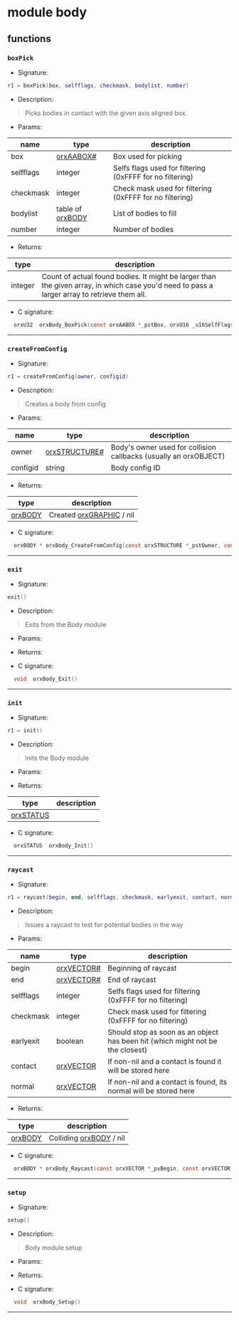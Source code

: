 # module body

## functions

### **`boxPick`**

* Signature:

```lua
r1 = boxPick(box, selfflags, checkmask, bodylist, number)
```

* Description:

> Picks bodies in contact with the given axis aligned box.

* Params:

name | type | description 
--- | --- | ---
box | [orxAABOX\#](../types/orxAABOX.md) | Box used for picking
selfflags | integer | Selfs flags used for filtering \(0xFFFF for no filtering\)
checkmask | integer | Check mask used for filtering \(0xFFFF for no filtering\)
bodylist | table of [orxBODY](../types/orxBODY.md)  | List of bodies to fill
number | integer | Number of bodies

* Returns:

type | description 
--- | ---
integer | Count of actual found bodies. It might be larger than the given array, in which case you'd need to pass a larger array to retrieve them all.

* C signature:

```c
  orxU32  orxBody_BoxPick(const orxAABOX *_pstBox, orxU16 _u16SelfFlags, orxU16 _u16CheckMask, orxBODY *_apstBodyList[], orxU32 _u32Number)
```

---

### **`createFromConfig`**

* Signature:

```lua
r1 = createFromConfig(owner, configid)
```

* Description:

> Creates a body from config

* Params:

name | type | description 
--- | --- | ---
owner | [orxSTRUCTURE\#](../types/orxSTRUCTURE.md) | Body's owner used for collision callbacks \(usually an orxOBJECT\)
configid | string | Body config ID

* Returns:

type | description 
--- | ---
[orxBODY](../types/orxBODY.md)  | Created [orxGRAPHIC](../types/orxGRAPHIC.md) / nil

* C signature:

```c
  orxBODY * orxBody_CreateFromConfig(const orxSTRUCTURE *_pstOwner, const orxSTRING _zConfigID)
```

---

### **`exit`**

* Signature:

```lua
exit()
```

* Description:

> Exits from the Body module

* Params:

* Returns:

* C signature:

```c
  void  orxBody_Exit()
```

---

### **`init`**

* Signature:

```lua
r1 = init()
```

* Description:

> Inits the Body module

* Params:

* Returns:

type | description 
--- | ---
[orxSTATUS](../enums.md#orxstatus)  | 

* C signature:

```c
  orxSTATUS  orxBody_Init()
```

---

### **`raycast`**

* Signature:

```lua
r1 = raycast(begin, end, selfflags, checkmask, earlyexit, contact, normal)
```

* Description:

> Issues a raycast to test for potential bodies in the way

* Params:

name | type | description 
--- | --- | ---
begin | [orxVECTOR\#](../types/orxVECTOR.md) | Beginning of raycast
end | [orxVECTOR\#](../types/orxVECTOR.md) | End of raycast
selfflags | integer | Selfs flags used for filtering \(0xFFFF for no filtering\)
checkmask | integer | Check mask used for filtering \(0xFFFF for no filtering\)
earlyexit | boolean | Should stop as soon as an object has been hit \(which might not be the closest\)
contact | [orxVECTOR](../types/orxVECTOR.md)  | If non-nil and a contact is found it will be stored here
normal | [orxVECTOR](../types/orxVECTOR.md)  | If non-nil and a contact is found, its normal will be stored here

* Returns:

type | description 
--- | ---
[orxBODY](../types/orxBODY.md)  | Colliding [orxBODY](../types/orxBODY.md) / nil

* C signature:

```c
  orxBODY * orxBody_Raycast(const orxVECTOR *_pvBegin, const orxVECTOR *_pvEnd, orxU16 _u16SelfFlags, orxU16 _u16CheckMask, orxBOOL _bEarlyExit, orxVECTOR *_pvContact, orxVECTOR *_pvNormal)
```

---

### **`setup`**

* Signature:

```lua
setup()
```

* Description:

> Body module setup

* Params:

* Returns:

* C signature:

```c
  void  orxBody_Setup()
```

---

